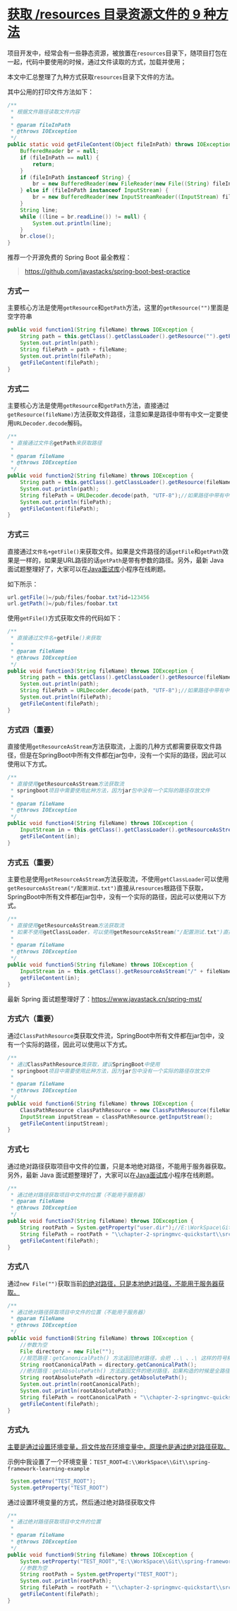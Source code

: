 # [获取 /resources 目录资源文件的 9 种方法](https://blog.csdn.net/u011047968/article/details/107311462)

项目开发中，经常会有一些静态资源，被放置在`resources`目录下，随项目打包在一起，代码中要使用的时候，通过文件读取的方式，加载并使用；

本文中汇总整理了九种方式获取`resources`目录下文件的方法。

其中公用的打印文件方法如下：

```java
/**
 * 根据文件路径读取文件内容
 *
 * @param fileInPath
 * @throws IOException
 */
public static void getFileContent(Object fileInPath) throws IOException {
    BufferedReader br = null;
    if (fileInPath == null) {
        return;
    }
    if (fileInPath instanceof String) {
        br = new BufferedReader(new FileReader(new File((String) fileInPath)));
    } else if (fileInPath instanceof InputStream) {
        br = new BufferedReader(new InputStreamReader((InputStream) fileInPath));
    }
    String line;
    while ((line = br.readLine()) != null) {
        System.out.println(line);
    }
    br.close();
}
```

推荐一个开源免费的 Spring Boot 最全教程：

> https://github.com/javastacks/spring-boot-best-practice

### 方式一

主要核心方法是使用`getResource`和`getPath`方法，这里的`getResource("")`里面是空字符串

```java
public void function1(String fileName) throws IOException {
    String path = this.getClass().getClassLoader().getResource("").getPath();//注意getResource("")里面是空字符串
    System.out.println(path);
    String filePath = path + fileName;
    System.out.println(filePath);
    getFileContent(filePath);
}
```

### 方式二

主要核心方法是使用`getResource`和`getPath`方法，直接通过`getResource(fileName)`方法获取文件路径，注意如果是路径中带有中文一定要使用`URLDecoder.decode`解码。

```java
/**
 * 直接通过文件名getPath来获取路径
 *
 * @param fileName
 * @throws IOException
 */
public void function2(String fileName) throws IOException {
    String path = this.getClass().getClassLoader().getResource(fileName).getPath();//注意getResource("")里面是空字符串
    System.out.println(path);
    String filePath = URLDecoder.decode(path, "UTF-8");//如果路径中带有中文会被URLEncoder,因此这里需要解码
    System.out.println(filePath);
    getFileContent(filePath);
}
```

### 方式三

直接通过`文件名+getFile()`来获取文件。如果是文件路径的话`getFile`和`getPath`效果是一样的，如果是URL路径的话`getPath`是带有参数的路径。另外，最新 Java 面试题整理好了，大家可以在[Java面试库](https://mp.weixin.qq.com/s/LjNA5mBk1-Pb3m02P0HlOA)小程序在线刷题。

如下所示：

```java
url.getFile()=/pub/files/foobar.txt?id=123456
url.getPath()=/pub/files/foobar.txt
```

使用`getFile()`方式获取文件的代码如下：

```java
/**
 * 直接通过文件名+getFile()来获取
 *
 * @param fileName
 * @throws IOException
 */
public void function3(String fileName) throws IOException {
    String path = this.getClass().getClassLoader().getResource(fileName).getFile();//注意getResource("")里面是空字符串
    System.out.println(path);
    String filePath = URLDecoder.decode(path, "UTF-8");//如果路径中带有中文会被URLEncoder,因此这里需要解码
    System.out.println(filePath);
    getFileContent(filePath);
}
```

### 方式四（重要）

直接使用`getResourceAsStream`方法获取流，上面的几种方式都需要获取文件路径，但是在SpringBoot中所有文件都在jar包中，没有一个实际的路径，因此可以使用以下方式。

```java
/**
 * 直接使用getResourceAsStream方法获取流
 * springboot项目中需要使用此种方法，因为jar包中没有一个实际的路径存放文件
 *
 * @param fileName
 * @throws IOException
 */
public void function4(String fileName) throws IOException {
    InputStream in = this.getClass().getClassLoader().getResourceAsStream(fileName);
    getFileContent(in);
}
```

### 方式五（重要）

主要也是使用`getResourceAsStream`方法获取流，不使用`getClassLoader`可以使用`getResourceAsStream("/配置测试.txt")`直接从`resources`根路径下获取，SpringBoot中所有文件都在jar包中，没有一个实际的路径，因此可以使用以下方式。

```java
/**
 * 直接使用getResourceAsStream方法获取流
 * 如果不使用getClassLoader，可以使用getResourceAsStream("/配置测试.txt")直接从resources根路径下获取
 *
 * @param fileName
 * @throws IOException
 */
public void function5(String fileName) throws IOException {
    InputStream in = this.getClass().getResourceAsStream("/" + fileName);
    getFileContent(in);
}
```

最新 Spring 面试题整理好了：https://www.javastack.cn/spring-mst/

### 方式六（重要）

通过`ClassPathResource`类获取文件流，SpringBoot中所有文件都在jar包中，没有一个实际的路径，因此可以使用以下方式。

```java
/**
 * 通过ClassPathResource类获取，建议SpringBoot中使用
 * springboot项目中需要使用此种方法，因为jar包中没有一个实际的路径存放文件
 *
 * @param fileName
 * @throws IOException
 */
public void function6(String fileName) throws IOException {
    ClassPathResource classPathResource = new ClassPathResource(fileName);
    InputStream inputStream = classPathResource.getInputStream();
    getFileContent(inputStream);
}
```

### 方式七

通过绝对路径获取项目中文件的位置，只是本地绝对路径，不能用于服务器获取。另外，最新 Java 面试题整理好了，大家可以在[Java面试库](https://mp.weixin.qq.com/s/LjNA5mBk1-Pb3m02P0HlOA)小程序在线刷题。

```java
/**
 * 通过绝对路径获取项目中文件的位置（不能用于服务器）
 * @param fileName
 * @throws IOException
 */
public void function7(String fileName) throws IOException {
    String rootPath = System.getProperty("user.dir");//E:\WorkSpace\Git\spring-framework-learning-example
    String filePath = rootPath + "\\chapter-2-springmvc-quickstart\\src\\main\\resources\\"+fileName;
    getFileContent(filePath);
}
```

### 方式八

通过`new File("")`获取当前[的绝对路径，只是本地绝对路径，不能用于服务器获取。](http://mp.weixin.qq.com/s?__biz=MzI3ODcxMzQzMw==&mid=2247566696&idx=2&sn=7ab7f0b5fd243e5834e34da9037df5b5&chksm=eb51405edc26c94803ede8b9c0f8d155a4af2126a7668d0844fffbfd07abb1a1137ac563caae&scene=21#wechat_redirect)

```java
/**
 * 通过绝对路径获取项目中文件的位置（不能用于服务器）
 * @param fileName
 * @throws IOException
 */
public void function8(String fileName) throws IOException {
    //参数为空
    File directory = new File("");
    //规范路径：getCanonicalPath() 方法返回绝对路径，会把 ..\ 、.\ 这样的符号解析掉
    String rootCanonicalPath = directory.getCanonicalPath();
    //绝对路径：getAbsolutePath() 方法返回文件的绝对路径，如果构造的时候是全路径就直接返回全路径，如果构造时是相对路径，就返回当前目录的路径 + 构造 File 对象时的路径
    String rootAbsolutePath =directory.getAbsolutePath();
    System.out.println(rootCanonicalPath);
    System.out.println(rootAbsolutePath);
    String filePath = rootCanonicalPath + "\\chapter-2-springmvc-quickstart\\src\\main\\resources\\"+fileName;
    getFileContent(filePath);
}
```

### 方式九

[主要是通过设置环境变量，将文件放在环境变量中，原理也是通过绝对路径获取。](http://mp.weixin.qq.com/s?__biz=MzI3ODcxMzQzMw==&mid=2247566696&idx=2&sn=7ab7f0b5fd243e5834e34da9037df5b5&chksm=eb51405edc26c94803ede8b9c0f8d155a4af2126a7668d0844fffbfd07abb1a1137ac563caae&scene=21#wechat_redirect)

示例中我设置了一个环境变量：`TEST_ROOT=E:\\WorkSpace\\Git\\spring-framework-learning-example`

```java
 System.getenv("TEST_ROOT");
 System.getProperty("TEST_ROOT")
```

通过设置环境变量的方式，然后通过绝对路径获取文件

```java
/**
 * 通过绝对路径获取项目中文件的位置
 *
 * @param fileName
 * @throws IOException
 */
public void function9(String fileName) throws IOException {
    System.setProperty("TEST_ROOT","E:\\WorkSpace\\Git\\spring-framework-learning-example");
    //参数为空
    String rootPath = System.getProperty("TEST_ROOT");
    System.out.println(rootPath);
    String filePath = rootPath + "\\chapter-2-springmvc-quickstart\\src\\main\\resources\\"+fileName;
    getFileContent(filePath);
}
```